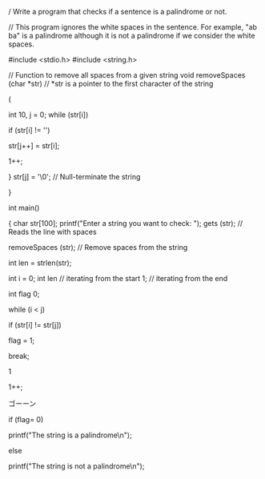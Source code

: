 / Write a program that checks if a sentence is a palindrome or not.

// This program ignores the white spaces in the sentence. For example, "ab ba" is a palindrome although it is not a palindrome if we consider the white spaces.

#include <stdio.h> #include <string.h>

// Function to remove all spaces from a given string void removeSpaces (char *str) // *str is a pointer to the first character of the string

(

int 10, j = 0; while (str[i])

if (str[i] != '')

str[j++] = str[i];

1++;

} str[j] = '\0'; // Null-terminate the string

}

int main()

{ char str[100]; printf("Enter a string you want to check: "); gets (str); // Reads the line with spaces

removeSpaces (str); // Remove spaces from the string

int len = strlen(str);

int i = 0; int len // iterating from the start 1; // iterating from the end

int flag 0;

while (i < j)

if (str[i] != str[j])

flag = 1;

break;

1

1++;

ゴーーン

if (flag= 0)

printf("The string is a palindrome\n");

else

printf("The string is not a palindrome\n");
